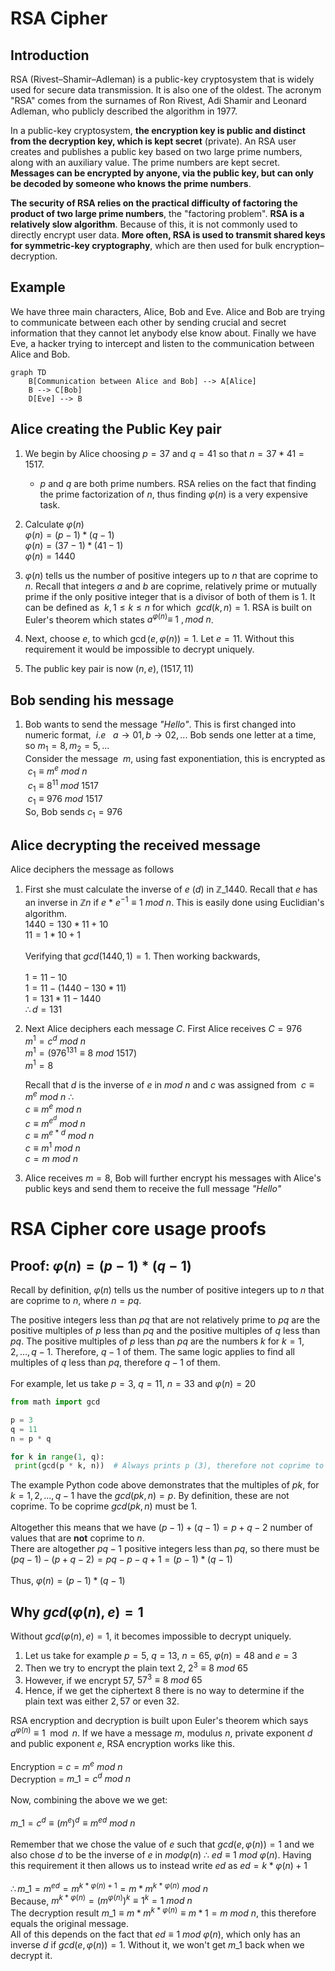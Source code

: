 # RSA Cipher

## Introduction

RSA (Rivest–Shamir–Adleman) is a public-key cryptosystem that is widely used for secure data transmission. It is also one of the oldest. The acronym "RSA" comes from the surnames of Ron Rivest, Adi Shamir and Leonard Adleman, who publicly described the algorithm in 1977.

In a public-key cryptosystem, **the encryption key is public and distinct from the decryption key, which is kept secret** (private). An RSA user creates and publishes a public key based on two large prime numbers, along with an auxiliary value. The prime numbers are kept secret. **Messages can be encrypted by anyone, via the public key, but can only be decoded by someone who knows the prime numbers**.

**The security of RSA relies on the practical difficulty of factoring the product of two large prime numbers**, the "factoring problem". **RSA is a relatively slow algorithm**. Because of this, it is not commonly used to directly encrypt user data. **More often, RSA is used to transmit shared keys for symmetric-key cryptography**, which are then used for bulk encryption–decryption.

## Example
We have three main characters, Alice, Bob and Eve. Alice and Bob are trying to communicate between each other by sending crucial and secret information that they cannot let anybody else know about. Finally we have Eve, a hacker trying to intercept and listen to the communication between Alice and Bob.

```mermaid
graph TD
    B[Communication between Alice and Bob] --> A[Alice]
    B --> C[Bob]
    D[Eve] --> B
```

## Alice creating the Public Key pair
1. We begin by Alice choosing $p = 37$ and $q = 41$ so that $n = 37 * 41 = 1517$. 
    - $p$ and $q$ are both prime numbers. RSA relies on the fact that finding the prime factorization of $n$, thus finding $φ(n)$ is a very expensive task.

2. Calculate $φ(n)$ <br>
   $φ(n) = (p - 1) * (q - 1)$ <br>
   $φ(n) = (37 - 1) * (41 - 1)$ <br>
   $φ(n) = 1440$ <br>

3. $φ(n)$ tells us the number of positive integers up to $n$ that are coprime to $n$. Recall that integers $a$ and $b$ are coprime, relatively prime or mutually prime if the only positive integer that is a divisor of both of them is 1. It can be defined as $\  k, 1 \le k \le n$ for which $\  gcd(k, n) = 1$. RSA is built on Euler's theorem which states $a^{ φ(n)} \equiv  \ 1 \ ,mod  \ n$.
4. Next, choose $e$, to which $\gcd(e, φ(n)) = 1$. Let $e = 11$. Without this requirement it would be impossible to decrypt uniquely.
5. The public key pair is now $(n, e), (1517, 11)$

## Bob sending his message
1. Bob wants to send the message *"Hello"*. This is first changed into numeric format, $\ i.e  \ \ \ a \rightarrow  01, b \rightarrow 02, ...$ Bob sends one letter at a time, so ${m_1} = 8, {m_2} = 5, ...$ 
<br> Consider the message $\  m$, using fast exponentiation, this is encrypted as <br> 
$\ {c_1\equiv m^{e}  \ mod  \ n }$ <br>
$\ {c_1\equiv 8^{11}  \ mod  \ 1517 }$ <br>
$\ {c_1\equiv 976  \ mod  \ 1517 }$ <br>
So, Bob sends ${c_1} = 976$ <br>
 
 ## Alice decrypting the received message
Alice deciphers the message as follows <br>
1. First she must calculate the inverse of $e \ (d)$ in $\mathbb{Z}\_{1440}$. Recall that $e$ has an inverse in $\mathbb{Z}{n}$ if $e$ * $e^{-1} \equiv 1 \ mod \ n$. This is easily done using Euclidian's algorithm. <br>
$1440 = 130 * 11 + 10$ <br>
$11 = 1 * 10 + 1$ <br> <br>
Verifying that $gcd(1440, 1) = 1$. Then working backwards, <br> <br>
$1 = 11 - 10$ <br>
$1 = 11 - (1440 - 130 * 11)$ <br>
$1 = 131 * 11 - 1440$ <br>
$\therefore d = 131$

1. Next Alice deciphers each message $C$. First Alice receives $C = 976$ <br>
   $m^{1} = c^{d}  \ mod  \ n$ <br>
   $m^{1} = (976^{131} \equiv 8 \ mod  \ 1517$) <br>
   $m^{1} = 8$ <br>
   
   Recall that $d$ is the inverse of $e$ in $mod \ n$ and $c$ was assigned from $\ {c \equiv m^{e}  \ mod  \ n }  \ \therefore$  <br>
   $c \equiv m^{e}  \ mod  \ n$ <br>
   $c \equiv m^{e^{d}}  \ mod  \ n$ <br>
   $c \equiv m^{e \ *  \ d}  \ mod  \ n$ <br>
   $c \equiv m^{1}  \ mod  \ n$ <br>
   $c = m  \ mod  \ n$ <br>



2. Alice receives $m = 8$, Bob will further encrypt his messages with Alice's public keys and send them to receive the full message *"Hello"*

# RSA Cipher core usage proofs 
## Proof: $φ(n) = (p - 1) * (q - 1)$ 

   Recall by definition, $φ(n)$ tells us the number of positive integers up to $n$ that are coprime to $n$, where $n =pq$. <br> 
   
   The positive integers less than $pq$ that are not relatively prime to $pq$ are the positive multiples of $p$ less than $pq$ and the positive multiples of $q$ less than $pq$. The positive multiples of $p$ less than $pq$ are the numbers $k$ for $k = 1, 2, ..., q- 1$. Therefore, $q - 1$ of them. The same logic applies to find all multiples of $q$ less than $pq$, therefore $q - 1$ of them. <br> <br>
   For example, let us take $p = 3$, $q = 11$, $n = 33$ and $φ(n) = 20$

   ```python
from math import gcd

p = 3
q = 11
n = p * q 

for k in range(1, q):
    print(gcd(p * k, n))  # Always prints p (3), therefore not coprime to n.
   ``` 
The example Python code above demonstrates that the multiples of $pk$, for $k = 1, 2, ..., q - 1$ have the $gcd(pk, n) = p$. By definition, these are not coprime. To be coprime $gcd(pk, n)$ must be $1$. <br> <br>
Altogether this means that we have $(p - 1) + (q - 1) = p + q - 2$ number of values that are **not** coprime to $n$. <br>
There are altogether $pq - 1$ positive integers less than $pq$, so there must be <br>
$(pq - 1) - (p + q - 2) = pq - p - q + 1 = (p - 1) * (q - 1)$ <br>
<br>
Thus, $φ(n) = (p - 1) * (q - 1)$

## Why $gcd(φ(n), e) = 1$
Without $gcd(φ(n), e) = 1$, it becomes impossible to decrypt uniquely.
1. Let us take for example $p =5$, $q = 13$, $n = 65$, $φ(n) = 48$ and $e = 3$
2. Then we try to encrypt the plain text $2$, $2^3 \equiv 8 \ mod \ 65$ <br>
3. However, if we encrypt $57$, $57^3 \equiv 8 \ mod \ 65$
4. Hence, if we get the ciphertext 8 there is no way to determine if the plain text was either $2, 57$ or even $32$.

RSA encryption and decryption is built upon Euler's theorem which says $a^{φ(n)} \equiv 1 \mod n$. If we have a message $m$, modulus $n$, private exponent $d$ and public exponent $e$, RSA encryption works like this. <br> <br>
Encryption = $c = m^e \ mod \ n$ <br>
Decryption = $m\_1 = c^d \ mod \ n$ <br> <br>
Now, combining the above we we get: <br> <br>
$m\_1 = c^d \equiv (m^e)^d \equiv m^{ed} \ mod \ n$ <br> <br>
Remember that we chose the value of $e$ such that $gcd(e, φ(n)) = 1$ and we also chose $d$ to be the inverse of $e$ in $mod φ(n) \ \therefore \ ed \equiv 1 \ mod \ φ(n)$. Having this requirement it then allows us to instead write $ed$ as $ed = k * φ(n) + 1$ <br> <br>
$\therefore m\_1 = m^{ed} = m^{k \ * \ φ(n) + 1} = m * m^{k \ * \ φ(n)} \ mod \ n$ <br>
Because, $m^{k  \ * \ φ(n)} = (m^{φ(n)})^k \equiv 1^k = 1 \ mod \ n$ <br>
The decryption result $m\_1 \equiv m * m^{k \ * \ φ(n)} \equiv m * 1 = m \ mod \ n$, this therefore equals the original message. <br>
All of this depends on the fact that $ed \equiv 1 \ mod \ φ(n)$, which only has an inverse $d$ if $gcd(e, φ(n)) = 1$. Without it, we won't get $m\_1$ back when we decrypt it.


